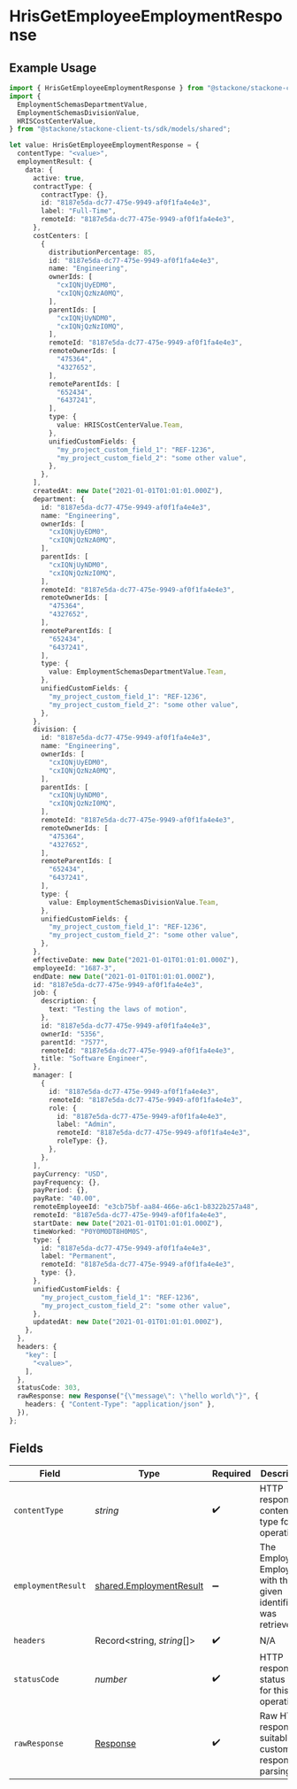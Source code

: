 # HrisGetEmployeeEmploymentResponse

## Example Usage

```typescript
import { HrisGetEmployeeEmploymentResponse } from "@stackone/stackone-client-ts/sdk/models/operations";
import {
  EmploymentSchemasDepartmentValue,
  EmploymentSchemasDivisionValue,
  HRISCostCenterValue,
} from "@stackone/stackone-client-ts/sdk/models/shared";

let value: HrisGetEmployeeEmploymentResponse = {
  contentType: "<value>",
  employmentResult: {
    data: {
      active: true,
      contractType: {
        contractType: {},
        id: "8187e5da-dc77-475e-9949-af0f1fa4e4e3",
        label: "Full-Time",
        remoteId: "8187e5da-dc77-475e-9949-af0f1fa4e4e3",
      },
      costCenters: [
        {
          distributionPercentage: 85,
          id: "8187e5da-dc77-475e-9949-af0f1fa4e4e3",
          name: "Engineering",
          ownerIds: [
            "cxIQNjUyEDM0",
            "cxIQNjQzNzA0MQ",
          ],
          parentIds: [
            "cxIQNjUyNDM0",
            "cxIQNjQzNzI0MQ",
          ],
          remoteId: "8187e5da-dc77-475e-9949-af0f1fa4e4e3",
          remoteOwnerIds: [
            "475364",
            "4327652",
          ],
          remoteParentIds: [
            "652434",
            "6437241",
          ],
          type: {
            value: HRISCostCenterValue.Team,
          },
          unifiedCustomFields: {
            "my_project_custom_field_1": "REF-1236",
            "my_project_custom_field_2": "some other value",
          },
        },
      ],
      createdAt: new Date("2021-01-01T01:01:01.000Z"),
      department: {
        id: "8187e5da-dc77-475e-9949-af0f1fa4e4e3",
        name: "Engineering",
        ownerIds: [
          "cxIQNjUyEDM0",
          "cxIQNjQzNzA0MQ",
        ],
        parentIds: [
          "cxIQNjUyNDM0",
          "cxIQNjQzNzI0MQ",
        ],
        remoteId: "8187e5da-dc77-475e-9949-af0f1fa4e4e3",
        remoteOwnerIds: [
          "475364",
          "4327652",
        ],
        remoteParentIds: [
          "652434",
          "6437241",
        ],
        type: {
          value: EmploymentSchemasDepartmentValue.Team,
        },
        unifiedCustomFields: {
          "my_project_custom_field_1": "REF-1236",
          "my_project_custom_field_2": "some other value",
        },
      },
      division: {
        id: "8187e5da-dc77-475e-9949-af0f1fa4e4e3",
        name: "Engineering",
        ownerIds: [
          "cxIQNjUyEDM0",
          "cxIQNjQzNzA0MQ",
        ],
        parentIds: [
          "cxIQNjUyNDM0",
          "cxIQNjQzNzI0MQ",
        ],
        remoteId: "8187e5da-dc77-475e-9949-af0f1fa4e4e3",
        remoteOwnerIds: [
          "475364",
          "4327652",
        ],
        remoteParentIds: [
          "652434",
          "6437241",
        ],
        type: {
          value: EmploymentSchemasDivisionValue.Team,
        },
        unifiedCustomFields: {
          "my_project_custom_field_1": "REF-1236",
          "my_project_custom_field_2": "some other value",
        },
      },
      effectiveDate: new Date("2021-01-01T01:01:01.000Z"),
      employeeId: "1687-3",
      endDate: new Date("2021-01-01T01:01:01.000Z"),
      id: "8187e5da-dc77-475e-9949-af0f1fa4e4e3",
      job: {
        description: {
          text: "Testing the laws of motion",
        },
        id: "8187e5da-dc77-475e-9949-af0f1fa4e4e3",
        ownerId: "5356",
        parentId: "7577",
        remoteId: "8187e5da-dc77-475e-9949-af0f1fa4e4e3",
        title: "Software Engineer",
      },
      manager: [
        {
          id: "8187e5da-dc77-475e-9949-af0f1fa4e4e3",
          remoteId: "8187e5da-dc77-475e-9949-af0f1fa4e4e3",
          role: {
            id: "8187e5da-dc77-475e-9949-af0f1fa4e4e3",
            label: "Admin",
            remoteId: "8187e5da-dc77-475e-9949-af0f1fa4e4e3",
            roleType: {},
          },
        },
      ],
      payCurrency: "USD",
      payFrequency: {},
      payPeriod: {},
      payRate: "40.00",
      remoteEmployeeId: "e3cb75bf-aa84-466e-a6c1-b8322b257a48",
      remoteId: "8187e5da-dc77-475e-9949-af0f1fa4e4e3",
      startDate: new Date("2021-01-01T01:01:01.000Z"),
      timeWorked: "P0Y0M0DT8H0M0S",
      type: {
        id: "8187e5da-dc77-475e-9949-af0f1fa4e4e3",
        label: "Permanent",
        remoteId: "8187e5da-dc77-475e-9949-af0f1fa4e4e3",
        type: {},
      },
      unifiedCustomFields: {
        "my_project_custom_field_1": "REF-1236",
        "my_project_custom_field_2": "some other value",
      },
      updatedAt: new Date("2021-01-01T01:01:01.000Z"),
    },
  },
  headers: {
    "key": [
      "<value>",
    ],
  },
  statusCode: 303,
  rawResponse: new Response("{\"message\": \"hello world\"}", {
    headers: { "Content-Type": "application/json" },
  }),
};
```

## Fields

| Field                                                                     | Type                                                                      | Required                                                                  | Description                                                               |
| ------------------------------------------------------------------------- | ------------------------------------------------------------------------- | ------------------------------------------------------------------------- | ------------------------------------------------------------------------- |
| `contentType`                                                             | *string*                                                                  | :heavy_check_mark:                                                        | HTTP response content type for this operation                             |
| `employmentResult`                                                        | [shared.EmploymentResult](../../../sdk/models/shared/employmentresult.md) | :heavy_minus_sign:                                                        | The Employee Employment with the given identifier was retrieved.          |
| `headers`                                                                 | Record<string, *string*[]>                                                | :heavy_check_mark:                                                        | N/A                                                                       |
| `statusCode`                                                              | *number*                                                                  | :heavy_check_mark:                                                        | HTTP response status code for this operation                              |
| `rawResponse`                                                             | [Response](https://developer.mozilla.org/en-US/docs/Web/API/Response)     | :heavy_check_mark:                                                        | Raw HTTP response; suitable for custom response parsing                   |